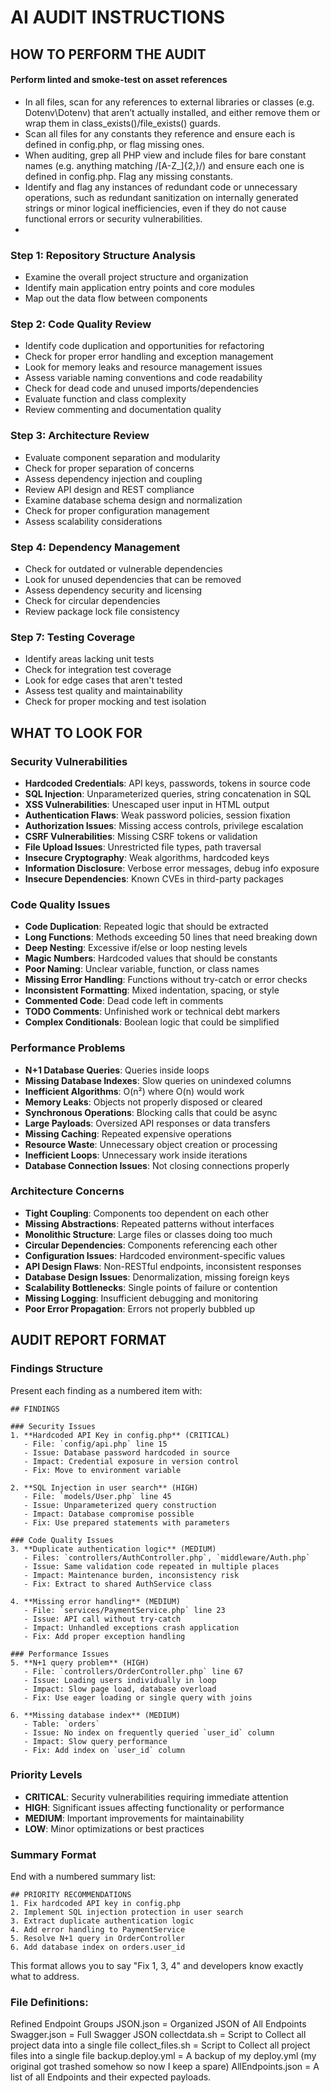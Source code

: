 # AI AUDIT INSTRUCTIONS

## HOW TO PERFORM THE AUDIT
#### Perform linted and smoke-test on asset references
- In all files, scan for any references to external libraries or classes (e.g. Dotenv\Dotenv) that aren’t actually installed, and either remove them or wrap them in class_exists()/file_exists() guards.
- Scan all files for any constants they reference and ensure each is defined in config.php, or flag missing ones.
- When auditing, grep all PHP view and include files for bare constant names (e.g. anything matching /[A-Z_]{2,}/) and ensure each one is defined in config.php. Flag any missing constants.
- Identify and flag any instances of redundant code or unnecessary operations, such as redundant sanitization on internally generated strings or minor logical inefficiencies, even if they do not cause functional errors or security vulnerabilities.
- 
### Step 1: Repository Structure Analysis
- Examine the overall project structure and organization
- Identify main application entry points and core modules
- Map out the data flow between components

### Step 2: Code Quality Review
- Identify code duplication and opportunities for refactoring
- Check for proper error handling and exception management
- Look for memory leaks and resource management issues
- Assess variable naming conventions and code readability
- Check for dead code and unused imports/dependencies
- Evaluate function and class complexity
- Review commenting and documentation quality

### Step 3: Architecture Review
- Evaluate component separation and modularity
- Check for proper separation of concerns
- Assess dependency injection and coupling
- Review API design and REST compliance
- Examine database schema design and normalization
- Check for proper configuration management
- Assess scalability considerations

### Step 4: Dependency Management
- Check for outdated or vulnerable dependencies
- Look for unused dependencies that can be removed
- Assess dependency security and licensing
- Check for circular dependencies
- Review package lock file consistency

### Step 7: Testing Coverage
- Identify areas lacking unit tests
- Check for integration test coverage
- Look for edge cases that aren't tested
- Assess test quality and maintainability
- Check for proper mocking and test isolation

## WHAT TO LOOK FOR

### Security Vulnerabilities
- **Hardcoded Credentials**: API keys, passwords, tokens in source code
- **SQL Injection**: Unparameterized queries, string concatenation in SQL
- **XSS Vulnerabilities**: Unescaped user input in HTML output
- **Authentication Flaws**: Weak password policies, session fixation
- **Authorization Issues**: Missing access controls, privilege escalation
- **CSRF Vulnerabilities**: Missing CSRF tokens or validation
- **File Upload Issues**: Unrestricted file types, path traversal
- **Insecure Cryptography**: Weak algorithms, hardcoded keys
- **Information Disclosure**: Verbose error messages, debug info exposure
- **Insecure Dependencies**: Known CVEs in third-party packages

### Code Quality Issues
- **Code Duplication**: Repeated logic that should be extracted
- **Long Functions**: Methods exceeding 50 lines that need breaking down
- **Deep Nesting**: Excessive if/else or loop nesting levels
- **Magic Numbers**: Hardcoded values that should be constants
- **Poor Naming**: Unclear variable, function, or class names
- **Missing Error Handling**: Functions without try-catch or error checks
- **Inconsistent Formatting**: Mixed indentation, spacing, or style
- **Commented Code**: Dead code left in comments
- **TODO Comments**: Unfinished work or technical debt markers
- **Complex Conditionals**: Boolean logic that could be simplified

### Performance Problems
- **N+1 Database Queries**: Queries inside loops
- **Missing Database Indexes**: Slow queries on unindexed columns
- **Inefficient Algorithms**: O(n²) where O(n) would work
- **Memory Leaks**: Objects not properly disposed or cleared
- **Synchronous Operations**: Blocking calls that could be async
- **Large Payloads**: Oversized API responses or data transfers
- **Missing Caching**: Repeated expensive operations
- **Resource Waste**: Unnecessary object creation or processing
- **Inefficient Loops**: Unnecessary work inside iterations
- **Database Connection Issues**: Not closing connections properly

### Architecture Concerns
- **Tight Coupling**: Components too dependent on each other
- **Missing Abstractions**: Repeated patterns without interfaces
- **Monolithic Structure**: Large files or classes doing too much
- **Circular Dependencies**: Components referencing each other
- **Configuration Issues**: Hardcoded environment-specific values
- **API Design Flaws**: Non-RESTful endpoints, inconsistent responses
- **Database Design Issues**: Denormalization, missing foreign keys
- **Scalability Bottlenecks**: Single points of failure or contention
- **Missing Logging**: Insufficient debugging and monitoring
- **Poor Error Propagation**: Errors not properly bubbled up

## AUDIT REPORT FORMAT

### Findings Structure
Present each finding as a numbered item with:

```
## FINDINGS

### Security Issues
1. **Hardcoded API Key in config.php** (CRITICAL)
   - File: `config/api.php` line 15
   - Issue: Database password hardcoded in source
   - Impact: Credential exposure in version control
   - Fix: Move to environment variable

2. **SQL Injection in user search** (HIGH)
   - File: `models/User.php` line 45
   - Issue: Unparameterized query construction
   - Impact: Database compromise possible
   - Fix: Use prepared statements with parameters

### Code Quality Issues
3. **Duplicate authentication logic** (MEDIUM)
   - Files: `controllers/AuthController.php`, `middleware/Auth.php`
   - Issue: Same validation code repeated in multiple places
   - Impact: Maintenance burden, inconsistency risk
   - Fix: Extract to shared AuthService class

4. **Missing error handling** (MEDIUM)
   - File: `services/PaymentService.php` line 23
   - Issue: API call without try-catch
   - Impact: Unhandled exceptions crash application
   - Fix: Add proper exception handling

### Performance Issues
5. **N+1 query problem** (HIGH)
   - File: `controllers/OrderController.php` line 67
   - Issue: Loading users individually in loop
   - Impact: Slow page load, database overload
   - Fix: Use eager loading or single query with joins

6. **Missing database index** (MEDIUM)
   - Table: `orders`
   - Issue: No index on frequently queried `user_id` column
   - Impact: Slow query performance
   - Fix: Add index on `user_id` column
```

### Priority Levels
- **CRITICAL**: Security vulnerabilities requiring immediate attention
- **HIGH**: Significant issues affecting functionality or performance
- **MEDIUM**: Important improvements for maintainability
- **LOW**: Minor optimizations or best practices

### Summary Format
End with a numbered summary list:

```
## PRIORITY RECOMMENDATIONS
1. Fix hardcoded API key in config.php
2. Implement SQL injection protection in user search
3. Extract duplicate authentication logic
4. Add error handling to PaymentService
5. Resolve N+1 query in OrderController
6. Add database index on orders.user_id
```

This format allows you to say "Fix 1, 3, 4" and developers know exactly what to address.


### File Definitions:
Refined Endpoint Groups JSON.json    = Organized JSON of All Endpoints
Swagger.json                         = Full Swagger JSON
collectdata.sh                       = Script to Collect all project data into a single file
collect_files.sh                     = Script to Collect all project files into a single file
backup.deploy.yml                    = A backup of my deploy.yml (my original got trashed somehow so now I keep a spare)
AllEndpoints.json                    = A list of all Endpoints and their expected payloads.